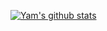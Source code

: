 [![Yam's github stats](https://github-readme-stats.vercel.app/api?username=yam-s&count_private=true&show_icons=true&count_private=true&theme=dark&count_private=true&include_all_commits=true&hide_border=true&bg_color=0D1117)](https://github.com/Yam-s)


<!--
**Yam-s/Yam-s** is a ✨ _special_ ✨ repository because its `README.md` (this file) appears on your GitHub profile.

Here are some ideas to get you started:

- 🔭 I’m currently working on ...
- 🌱 I’m currently learning ...
- 👯 I’m looking to collaborate on ...
- 🤔 I’m looking for help with ...
- 💬 Ask me about ...
- 📫 How to reach me: ...
- 😄 Pronouns: ...
- ⚡ Fun fact: ...
-->
